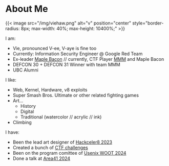 # About Me

{{< image src="/img/viehaw.png" alt="v" position="center" style="border-radius: 8px; max-width: 40%; max-height: 10400%;" >}}

I am:
* Vie, pronounced V-ee, V-aye is fine too
* Currently: Information Security Engineer @ Google Red Team
* Ex-leader [Maple Bacon](https://ubcctf.github.io/) // currently, CTF Player [MMM](https://github.com/mmm-team) and Maple Bacon
* DEFCON 30 + DEFCON 31 Winner with team MMM
* UBC Alumni

I like:
* Web, Kernel, Hardware, v8 exploits
* Super Smash Bros. Ultimate or other related fighting games
* Art...
    * History
    * Digital
    * Traditional (watercolor // acrylic // ink)
* Climbing

I have:
* Been the lead art designer of [Hackceler8 2023](https://www.youtube.com/watch?v=HFeD4kYcW7A)
* Created a bunch of [CTF challenges](/chals)
* Been on the program comittee of [Usenix WOOT 2024](https://www.usenix.org/conference/woot24#organizers)
* Done a talk at [Area41 2024](https://www.youtube.com/watch?v=sMiFeCDqX50&ab_channel=DEFCONSwitzerland)
